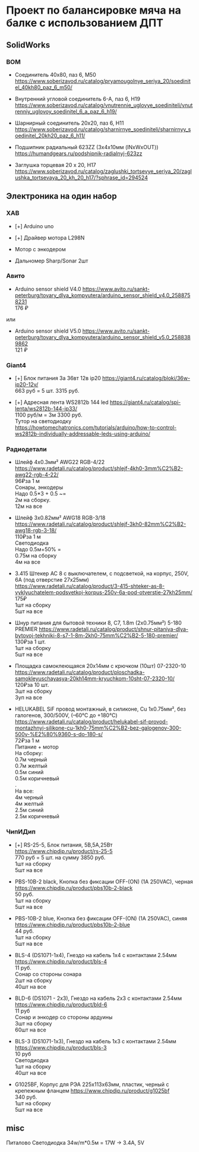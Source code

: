 # Проект по балансировке мяча на балке с использованием ДПТ

## SolidWorks

### BOM

<!-- - Т-соединитель 80х140, паз 6, L76 
https://www.soberizavod.ru/catalog/t_obraznye_seriya_20/t_soedinitel_80kh140_paz_6_l76/

- Т-соединитель 40х60, паз 6, L68
https://www.soberizavod.ru/catalog/t_obraznye_seriya_20/t_soedinitel_40kh60_paz_6_l68/ -->

- Соединитель 40х80, паз 6, M50 
https://www.soberizavod.ru/catalog/pryamougolnye_seriya_20/soedinitel_40kh80_paz_6_m50/

- Внутренний угловой соединитель 6-А, паз 6, H19
https://www.soberizavod.ru/catalog/vnutrennie_uglovye_soediniteli/vnutrenniy_uglovoy_soedinitel_6_a_paz_6_h19/

- Шарнирный соединитель 20х20, паз 6, H11 
https://www.soberizavod.ru/catalog/sharnirnye_soediniteli/sharnirnyy_soedinitel_20kh20_paz_6_h11/

- Подшипник радиальный 623ZZ (3х4х10мм (INxWxOUT))
https://humandgears.ru/podshipnik-radialnyj-623zz

- Заглушка торцевая 20 х 20, H17 
https://www.soberizavod.ru/catalog/zaglushki_tortsevye_seriya_20/zaglushka_tortsevaya_20_kh_20_h17/?sphrase_id=294524

## Электроника на один набор

### ХАВ

- [+] Arduino uno

- [+] Драйвер мотора L298N

- Мотор с энкодером

- Дальномер Sharp/Sonar 2шт

### Авито

- Arduino sensor shield V4.0
https://www.avito.ru/sankt-peterburg/tovary_dlya_kompyutera/arduino_sensor_shield_v4.0_2588758231  
176 ₽

или
- Arduino sensor shield V5.0
https://www.avito.ru/sankt-peterburg/tovary_dlya_kompyutera/arduino_sensor_shield_v5.0_2588389862  
121 ₽

### Giant4

- [+] Блок питания 3а 36вт 12в ip20
https://giant4.ru/catalog/bloki/36w-ip20-12v/  
663 руб = 5 шт. 3315 руб. 

- [+] Адресная лента WS2812b 144 led
https://giant4.ru/catalog/spi-lenta/ws2812b-144-ip33/  
1100 руб/м = 3м 3300 руб.  
Тутор на светодиодку
https://howtomechatronics.com/tutorials/arduino/how-to-control-ws2812b-individually-addressable-leds-using-arduino/

### Радиодетали

- Шлейф 4х0.3мм² AWG22 RGB-4/22
https://www.radetali.ru/catalog/product/shlejf-4kh0-3mm%C2%B2-awg22-rgb-4-22/  
96₽за 1 м  
Сонары, энкодеры  
Надо 0.5*3 + 0.5 ~=  
2м на сборку.  
12м на все

- Шлейф 3х0.82мм² AWG18 RGB-3/18
https://www.radetali.ru/catalog/product/shlejf-3kh0-82mm%C2%B2-awg18-rgb-3-18/  
110₽за 1 м  
Светодиодка  
Надо 0.5м+50% =  
0.75м на сборку  
4м на все

<!-- - Шлейф 3х0.51мм² AWG20 WGR-3/20
https://www.radetali.ru/catalog/product/shlejf-3kh0-51mm%C2%B2-awg20-wgr-3-20/
75₽за 1 м
Светодиодка -->

- 3.415 Штекер АС 8 с выключателем, с подсветкой, на корпус, 250V, 6А (под отверстие 27х25мм)
https://www.radetali.ru/catalog/product/3-415-shteker-as-8-vyklyuchatelem-podsvetkoj-korpus-250v-6a-pod-otverstie-27kh25mm/  
175₽  
1шт на сборку  
5шт на все

- Шнур питания для бытовой техники 8, С7, 1.8m (2х0.75мм²) 5-180 PREMIER
https://www.radetali.ru/catalog/product/shnur-pitaniya-dlya-bytovoj-tekhniki-8-s7-1-8m-2kh0-75mm%C2%B2-5-180-premier/  
130₽за 1 шт.  
1шт на сборку  
5шт на все

<!-- - Шнур питания для бытовой техники 8, С7, 2.0m (2х0.25мм²)
https://www.radetali.ru/catalog/product/shnur-pitaniya-dlya-bytovoj-tekhniki-8-s7-2-0m-2kh0-25mm%C2%B2/
95₽ -->

- Площадка самоклеющаяся 20х14мм с крючком (10шт) 07-2320-10
https://www.radetali.ru/catalog/product/ploschadka-samokleyuschayasya-20kh14mm-kryuchkom-10sht-07-2320-10/  
120₽за 10 шт.  
3шт на сборку  
3уп на все

- HELUKABEL SiF провод монтажный, в силиконе, Cu 1х0.75мм², без галогенов, 300/500V, (–60°С до +180°С)
https://www.radetali.ru/catalog/product/helukabel-sif-provod-montazhnyj-silikone-cu-1kh0-75mm%C2%B2-bez-galogenov-300-500v-%E2%80%9360-s-do-180-s/  
72₽за 1 м  
Питание + мотор  
На сборку:  
0.7м черный  
0.7м желтый  
0.5м синий  
0.5м коричневый  
.  
На все:  
4м черный  
4м желтый  
2.5м синий  
2.5м коричневый

### ЧипИДип

- [+] RS-25-5, Блок питания, 5В,5А,25Вт
https://www.chipdip.ru/product/rs-25-5  
770 руб = 5 шт. на сумму 3850 руб.  
1шт на сборку  
5шт на все

- PBS-10B-2 black, Кнопка без фиксации OFF-(ON) (1A 250VAC), черная
https://www.chipdip.ru/product/pbs10b-2-black  
50 руб.  
1шт на сборку  
5шт на все

- PBS-10B-2 blue, Кнопка без фиксации OFF-(ON) (1A 250VAC), синяя
https://www.chipdip.ru/product/pbs10b-2-blue  
44 руб.  
1шт на сборку  
5шт на все

- BLS-4 (DS1071-1x4), Гнездо на кабель 1х4 с контактами 2.54мм
https://www.chipdip.ru/product/bls-4  
11 руб.  
Сонар со стороны сонара  
2шт на сборку  
40шт на все

- BLD-6 (DS1071 - 2x3), Гнездо на кабель 2х3 с контактами 2.54мм
https://www.chipdip.ru/product/bld-6  
11 руб  
Сонар и энкодер со стороны ардуины  
3шт на сборку  
60шт на все

- BLS-3 (DS1071-1x3), Гнездо на кабель 1х3 с контактами 2.54мм
https://www.chipdip.ru/product/bls-3  
10 руб  
Светодиодка  
1шт на сборку  
40шт на все

- G1025BF, Корпус для РЭА 225х113х63мм, пластик, черный с крепежным фланцем
https://www.chipdip.ru/product/g1025bf  
340 руб.  
1шт на сборку  
5шт на все

## misc
Питалово
Светодиодка 34w/m*0.5м = 17W -> 3.4A, 5V

